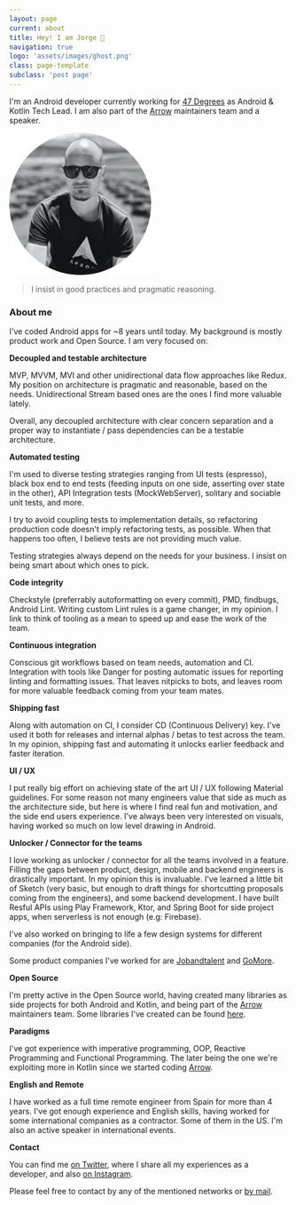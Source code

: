 ```yaml
---
layout: page
current: about
title: Hey! I am Jorge 👋
navigation: true
logo: 'assets/images/ghost.png'
class: page-template
subclass: 'post page'
---
```


I'm an Android developer currently working for [47 Degrees](https://www.47deg.com) as Android & Kotlin Tech Lead. I am also part of the [Arrow](https://arrow-kt.io) maintainers team and a speaker.

<img src="../assets/images/portrait.png" alt="My portrait pic" style="width:256px;height:256px">

> I insist in good practices and pragmatic reasoning.

### About me

I've coded Android apps for ~8 years until today. My background is mostly product work and Open Source. I am very focused on:

**Decoupled and testable architecture**

MVP, MVVM, MVI and other unidirectional data flow approaches like Redux. My position on architecture is pragmatic and reasonable, based on the needs. Unidirectional Stream based ones are the ones I find more valuable lately.

Overall, any decoupled architecture with clear concern separation and a proper way to instantiate / pass dependencies can be a testable architecture.

**Automated testing**

I'm used to diverse testing strategies ranging from UI tests (espresso), black box end to end tests (feeding inputs on one side, asserting over state in the other), API Integration tests (MockWebServer), solitary and sociable unit tests, and more.

I try to avoid coupling tests to implementation details, so refactoring production code doesn't imply refactoring tests, as possible. When that happens too often, I believe tests are not providing much value.

Testing strategies always depend on the needs for your business. I insist on being smart about which ones to pick.

**Code integrity**

Checkstyle (preferrably autoformatting on every commit), PMD, findbugs, Android Lint. Writing custom Lint rules is a game changer, in my opinion. I link to think of tooling as a mean to speed up and ease the work of the team.

**Continuous integration**

Conscious git workflows based on team needs, automation and CI. Integration with tools like Danger for posting automatic issues for reporting linting and formatting issues. That leaves nitpicks to bots, and leaves room for more valuable feedback coming from your team mates.

**Shipping fast**

Along with automation on CI, I consider CD (Continuous Delivery) key. I've used it both for releases and internal alphas / betas to test across the team. In my opinion, shipping fast and automating it unlocks earlier feedback and faster iteration.

**UI / UX**

I put really big effort on achieving state of the art UI / UX following Material guidelines. For some reason not many engineers value that side as much as the architecture side, but here is where I find real fun and motivation, and the side end users experience. I've always been very interested on visuals, having worked so much on low level drawing in Android.

**Unlocker / Connector for the teams**

I love working as unlocker / connector for all the teams involved in a feature. Filling the gaps between product, design, mobile and backend engineers is drastically important. In my opinion this is invaluable. I've learned a little bit of Sketch (very basic, but enough to draft things for shortcutting proposals coming from the engineers), and some backend development. I have built Resful APIs using Play Framework, Ktor, and Spring Boot for side project apps, when serverless is not enough (e.g: Firebase).

I've also worked on bringing to life a few design systems for different companies (for the Android side).

Some product companies I've worked for are [Jobandtalent](https://www.jobandtalent.com/) and [GoMore](https://gomore.dk/).

**Open Source**

I'm pretty active in the Open Source world, having created many libraries as side projects for both Android and Kotlin, and being part of the [Arrow](https://arrow-kt.io/) maintainers team. Some libraries I've created can be found [here](https://github.com/JorgeCastilloPrz/).

**Paradigms**

I've got experience with imperative programming, OOP, Reactive Programming and Functional Programming. The later being the one we're exploiting more in Kotlin since we started coding [Arrow](https://arrow-kt.io/).

**English and Remote**

I have worked as a full time remote engineer from Spain for more than 4 years. I've got enough experience and English skills, having worked for some international companies as a contractor. Some of them in the US. I'm also an active speaker in international events.

**Contact**

You can find me [on Twitter](https://www.twitter.com/JorgeCastilloPR), where I share all my experiences as a developer, and also [on Instagram](https://www.instagram.com/jorgecastillopr).


Please feel free to contact by any of the mentioned networks or [by mail](mailto:jorge.castillo.prz@gmail.com).
